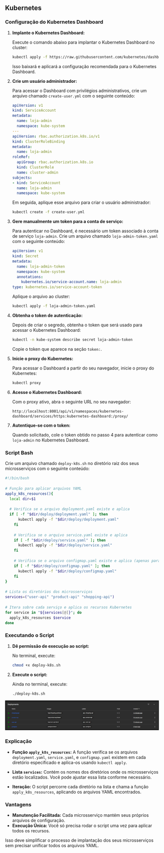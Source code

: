 ## Kubernetes

### Configuração do Kubernetes Dashboard

1. **Implante o Kubernetes Dashboard:**

   Execute o comando abaixo para implantar o Kubernetes Dashboard no cluster:

   ```bash
   kubectl apply -f https://raw.githubusercontent.com/kubernetes/dashboard/v2.4.0/aio/deploy/recommended.yaml
   ```

   Isso baixará e aplicará a configuração recomendada para o Kubernetes Dashboard.

2. **Crie um usuário administrador:**

   Para acessar o Dashboard com privilégios administrativos, crie um arquivo chamado `create-user.yml` com o seguinte conteúdo:

   ```yaml
   apiVersion: v1
   kind: ServiceAccount
   metadata:
     name: loja-admin
     namespace: kube-system
   ---
   apiVersion: rbac.authorization.k8s.io/v1
   kind: ClusterRoleBinding
   metadata:
     name: loja-admin
   roleRef:
     apiGroup: rbac.authorization.k8s.io
     kind: ClusterRole
     name: cluster-admin
   subjects:
   - kind: ServiceAccount
     name: loja-admin
     namespace: kube-system
   ```

   Em seguida, aplique esse arquivo para criar o usuário administrador:

   ```bash
   kubectl create -f create-user.yml
   ```

3. **Gere manualmente um token para a conta de serviço:**

   Para autenticar no Dashboard, é necessário um token associado à conta de serviço `loja-admin`. Crie um arquivo chamado `loja-admin-token.yaml` com o seguinte conteúdo:

   ```yaml
   apiVersion: v1
   kind: Secret
   metadata:
     name: loja-admin-token
     namespace: kube-system
     annotations:
       kubernetes.io/service-account.name: loja-admin
   type: kubernetes.io/service-account-token
   ```

   Aplique o arquivo ao cluster:

   ```bash
   kubectl apply -f loja-admin-token.yaml
   ```

4. **Obtenha o token de autenticação:**

   Depois de criar o segredo, obtenha o token que será usado para acessar o Kubernetes Dashboard:

   ```bash
   kubectl -n kube-system describe secret loja-admin-token
   ```

   Copie o token que aparece na seção `token:`.

5. **Inicie o proxy do Kubernetes:**

   Para acessar o Dashboard a partir do seu navegador, inicie o proxy do Kubernetes:

   ```bash
   kubectl proxy
   ```

6. **Acesse o Kubernetes Dashboard:**

   Com o proxy ativo, abra o seguinte URL no seu navegador:

   ```
   http://localhost:8001/api/v1/namespaces/kubernetes-dashboard/services/https:kubernetes-dashboard:/proxy/
   ```

7. **Autentique-se com o token:**

   Quando solicitado, cole o token obtido no passo 4 para autenticar como `loja-admin` no Kubernetes Dashboard.


### Script Bash

Crie um arquivo chamado `deploy-k8s.sh` no diretório raiz dos seus microsserviços com o seguinte conteúdo:

```bash
#!/bin/bash

# Função para aplicar arquivos YAML
apply_k8s_resources(){
  local dir=$1

  # Verifica se o arquivo deployment.yaml existe e aplica
  if [ -f "$dir/deploy/deployment.yaml" ]; then
      kubectl apply -f "$dir/deploy/deployment.yaml"
    fi

    # Verifica se o arquivo service.yaml existe e aplica
    if [ -f "$dir/deploy/service.yaml" ]; then
      kubectl apply -f "$dir/deploy/service.yaml"
    fi

    # Verifica se o arquivo configmap.yaml existe e aplica (apenas para shopping-api)
    if [ -f "$dir/deploy/configmap.yaml" ]; then
      kubectl apply -f "$dir/deploy/configmap.yaml"
    fi
}

# Lista os diretórios dos microsserviços
services=("user-api" "product-api" "shopping-api")

# Itera sobre cada serviço e aplica os recursos Kubernetes
for service in "${services[@]}"; do
  apply_k8s_resources $service
done
```

### Executando o Script

1. **Dê permissão de execução ao script:**

   No terminal, execute:

   ```bash
   chmod +x deploy-k8s.sh
   ```

2. **Execute o script:**

   Ainda no terminal, execute:

   ```bash
   ./deploy-k8s.sh
   ```

![img.png](img.png)

### Explicação

- **Função `apply_k8s_resources`:** A função verifica se os arquivos `deployment.yaml`, `service.yaml`, e `configmap.yaml` existem em cada diretório especificado e aplica-os usando `kubectl apply`.

- **Lista `services`:** Contém os nomes dos diretórios onde os microsserviços estão localizados. Você pode ajustar essa lista conforme necessário.

- **Iteração:** O script percorre cada diretório na lista e chama a função `apply_k8s_resources`, aplicando os arquivos YAML encontrados.

### Vantagens

- **Manutenção Facilitada:** Cada microsserviço mantém seus próprios arquivos de configuração.
- **Execução Única:** Você só precisa rodar o script uma vez para aplicar todos os recursos.

Isso deve simplificar o processo de implantação dos seus microsserviços sem precisar unificar todos os arquivos YAML.